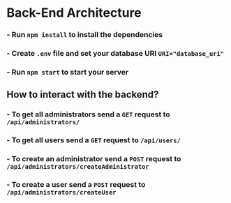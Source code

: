 # Back-End Architecture

### - Run `npm install` to install the dependencies

### - Create `.env` file and set your database URI `URI="database_uri"`

### - Run `npm start` to start your server

## How to interact with the backend?

### - To get all administrators send a `GET` request to `/api/administrators/`

### - To get all users send a `GET` request to `/api/users/`

### - To create an administrator send a `POST` request to `/api/administrators/createAdministrator`

### - To create a user send a `POST` request to `/api/administrators/createUser`
